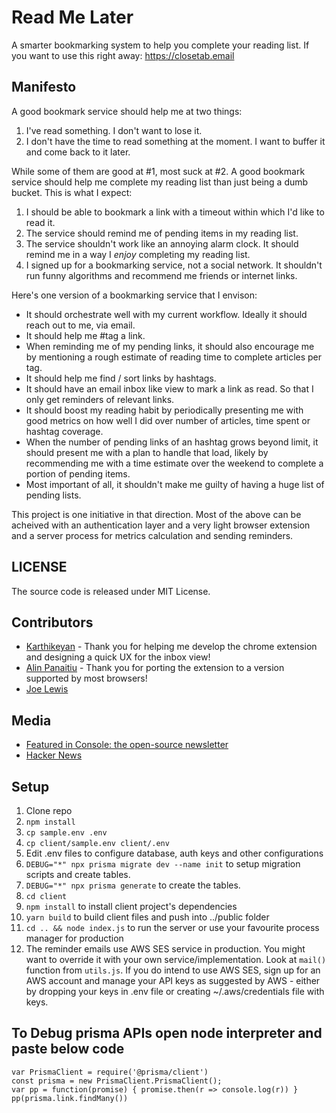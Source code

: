 # Read Me Later
A smarter bookmarking system to help you complete your reading list. If you want to use this right away: https://closetab.email

## Manifesto
A good bookmark service should help me at two things: 
1.  I've read something. I don't want to lose it.  
2.  I don't have the time to read something at the moment. I want to buffer it and come back to it later.

While some of them are good at #1, most suck at #2. A good bookmark service should help me complete my reading list than just being a dumb bucket. This is what I expect:

1. I should be able to bookmark a link with a timeout within which I'd like to read it.
2. The service should remind me of pending items in my reading list.
3. The service shouldn't work like an annoying alarm clock. It should remind me in a way I *enjoy* completing my reading list.
4. I signed up for a bookmarking service, not a social network. It shouldn't run funny algorithms and recommend me friends or internet links.

Here's one version of a bookmarking service that I envison:

+ It should orchestrate well with my current workflow. Ideally it should reach out to me, via email.  
+ It should help me #tag a link.  
+ When reminding me of my pending links, it should also encourage me by mentioning a rough estimate of reading time to complete articles per tag.  
+ It should help me find / sort links by hashtags.  
+ It should have an email inbox like view to mark a link as read. So that I only get reminders of relevant links.   
+ It should boost my reading habit by periodically presenting me with good metrics on how well I did over number of articles, time spent or hashtag coverage.   
+ When the number of pending links of an hashtag grows beyond limit, it should present me with a plan to handle that load, likely by recommending me with a time estimate over the weekend to complete a portion of pending items.  
+ Most important of all, it shouldn't make me guilty of having a huge list of pending lists.  


This project is one initiative in that direction. Most of the above can be acheived with an authentication layer and a very light browser extension and a server process for metrics calculation and sending reminders. 


## LICENSE

The source code is released under MIT License. 


## Contributors

+ [Karthikeyan](http://karthyk.dev) - Thank you for helping me develop the chrome extension and designing a quick UX for the inbox view!
+ [Alin Panaitiu](https://github.com/alin23) - Thank you for porting the extension to a version supported by most browsers!
+ [Joe Lewis](http://joe-lewis.com)  


## Media
+ [Featured in Console: the open-source newsletter](https://console.substack.com/p/console-55?r=3cbez&utm_campaign=post&utm_medium=web&utm_source=copy) 
+ [Hacker News](https://news.ycombinator.com/item?id=27036764)

## Setup

1. Clone repo
2. `npm install`
3. `cp sample.env .env`
4. `cp client/sample.env client/.env`
5.  Edit .env files to configure database, auth keys and other configurations
3. `DEBUG="*" npx prisma migrate dev --name init` to setup migration scripts and create tables. 
4. `DEBUG="*" npx prisma generate` to create the tables. 
5. `cd client`
6. `npm install` to install client project's dependencies
7. `yarn build` to build client files and push into ../public folder
6. `cd .. && node index.js` to run the server or use your favourite process manager for production
7. The reminder emails use AWS SES service in production. You might want to override it with your own service/implementation. Look at `mail()` function from `utils.js`. If you do intend to use AWS SES, sign up for an AWS account and manage your API keys as suggested by AWS - either by dropping your keys in .env file or creating ~/.aws/credentials file with keys.



## To Debug prisma APIs open node interpreter and paste below code
```
var PrismaClient = require('@prisma/client')
const prisma = new PrismaClient.PrismaClient();
var pp = function(promise) { promise.then(r => console.log(r)) }
pp(prisma.link.findMany())
```
